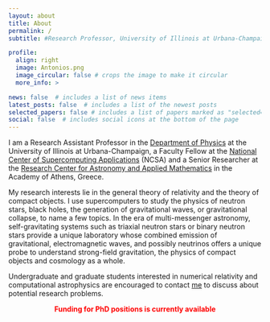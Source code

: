 ```yaml
---
layout: about
title: About
permalink: /
subtitle: #Research Professor, University of Illinois at Urbana-Champaign

profile:
  align: right
  image: Antonios.png
  image_circular: false # crops the image to make it circular
  more_info: >

news: false  # includes a list of news items
latest_posts: false  # includes a list of the newest posts
selected_papers: false # includes a list of papers marked as "selected={true}"
social: false  # includes social icons at the bottom of the page
---
```



I am a Research Assistant Professor in the [Department of Physics](https://physics.illinois.edu/) at 
the University of Illinois at Urbana-Champaign, a Faculty Fellow at 
the [National Center of Supercomputing Applications](https://www.ncsa.illinois.edu/) (NCSA) and a 
Senior Researcher at the [Research Center for Astronomy and Applied Mathematics](http://astro.academyofathens.gr/) 
in the  Academy of Athens, Greece.   

My research interests lie in the general theory of relativity and the theory of
compact objects. I use supercomputers to study the physics of neutron stars,
black holes, the generation of gravitational waves, or gravitational collapse,
to name a few topics.  In the era of multi-messenger astronomy,
self-gravitating systems such as triaxial neutron stars or binary neutron stars
 provide a unique laboratory whose combined emission of
gravitational, electromagnetic waves, and possibly neutrinos offers a unique
probe to understand strong-field gravitation, the physics of compact objects
and cosmology as a whole.   

Undergraduate and graduate students interested in numerical relativity and
computational astrophysics are encouraged to contact 
[me](mailto:tsokaros@illinois.edu) to discuss about potential research problems. 

<font color="red"> $$\textbf{Funding for PhD positions is currently available}$$ </font>


